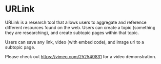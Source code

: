 # URLink

URLink is a research tool that allows users to aggregate and reference different resources found on the web. Users can create a topic (something they are researching), and create subtopic pages within that topic.

Users can save any link, video (with embed code), and image url to a subtopic page.

Please check out https://vimeo.com/252540831 for a video demonstration.
